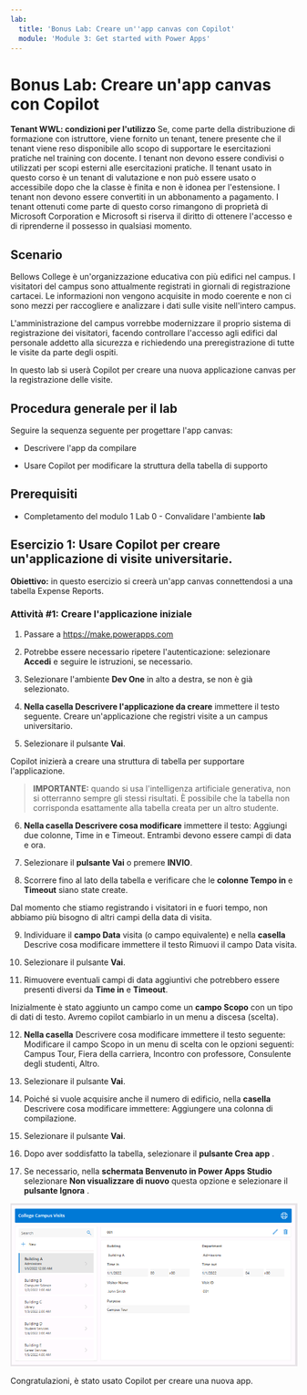 ```yaml
---
lab:
  title: 'Bonus Lab: Creare un''app canvas con Copilot'
  module: 'Module 3: Get started with Power Apps'
---
```


# Bonus Lab: Creare un'app canvas con Copilot

**Tenant WWL: condizioni per l'utilizzo** Se, come parte della distribuzione di formazione con istruttore, viene fornito un tenant, tenere presente che il tenant viene reso disponibile allo scopo di supportare le esercitazioni pratiche nel training con docente. I tenant non devono essere condivisi o utilizzati per scopi esterni alle esercitazioni pratiche. Il tenant usato in questo corso è un tenant di valutazione e non può essere usato o accessibile dopo che la classe è finita e non è idonea per l'estensione. I tenant non devono essere convertiti in un abbonamento a pagamento. I tenant ottenuti come parte di questo corso rimangono di proprietà di Microsoft Corporation e Microsoft si riserva il diritto di ottenere l'accesso e di riprenderne il possesso in qualsiasi momento. 

## Scenario

Bellows College è un'organizzazione educativa con più edifici nel campus. I visitatori del campus sono attualmente registrati in giornali di registrazione cartacei. Le informazioni non vengono acquisite in modo coerente e non ci sono mezzi per raccogliere e analizzare i dati sulle visite nell'intero campus.

L'amministrazione del campus vorrebbe modernizzare il proprio sistema di registrazione dei visitatori, facendo controllare l'accesso agli edifici dal personale addetto alla sicurezza e richiedendo una preregistrazione di tutte le visite da parte degli ospiti.

In questo lab si userà Copilot per creare una nuova applicazione canvas per la registrazione delle visite. 

## Procedura generale per il lab

Seguire la sequenza seguente per progettare l'app canvas:

- Descrivere l'app da compilare

- Usare Copilot per modificare la struttura della tabella di supporto

 ## Prerequisiti

- Completamento del modulo 1 Lab 0 - Convalidare l'ambiente **lab**

## Esercizio 1: Usare Copilot per creare un'applicazione di visite universitarie.

**Obiettivo:** in questo esercizio si creerà un'app canvas connettendosi a una tabella Expense Reports.

### Attività \#1: Creare l'applicazione iniziale

1. Passare a https://make.powerapps.com

2. Potrebbe essere necessario ripetere l'autenticazione: selezionare **Accedi** e seguire le istruzioni, se necessario.

3. Selezionare l'ambiente **Dev One** in alto a destra, se non è già selezionato.

4. **Nella casella Descrivere l'applicazione da creare** immettere il testo seguente. Creare un'applicazione che registri visite a un campus universitario. 

5. Selezionare il pulsante **Vai**.

Copilot inizierà a creare una struttura di tabella per supportare l'applicazione. 

> **IMPORTANTE:** quando si usa l'intelligenza artificiale generativa, non si otterranno sempre gli stessi risultati. È possibile che la tabella non corrisponda esattamente alla tabella creata per un altro studente. 

6. **Nella casella Descrivere cosa modificare** immettere il testo: Aggiungi due colonne, Time in e Timeout. Entrambi devono essere campi di data e ora.  

7. Selezionare il **pulsante Vai** o premere **INVIO**. 

8. Scorrere fino al lato della tabella e verificare che le **colonne Tempo in** e **Timeout** siano state create. 

Dal momento che stiamo registrando i visitatori in e fuori tempo, non abbiamo più bisogno di altri campi della data di visita. 

9. Individuare il **campo Data** visita (o campo equivalente) e nella **casella** Descrive cosa modificare immettere il testo Rimuovi il campo Data visita. 

10. Selezionare il pulsante **Vai**. 

11. Rimuovere eventuali campi di data aggiuntivi che potrebbero essere presenti diversi da **Time in** e **Timeout**. 

Inizialmente è stato aggiunto un campo come un **campo Scopo** con un tipo di dati di testo. Avremo copilot cambiarlo in un menu a discesa (scelta). 

12. **Nella casella** Descrivere cosa modificare immettere il testo seguente: Modificare il campo Scopo in un menu di scelta con le opzioni seguenti: Campus Tour, Fiera della carriera, Incontro con professore, Consulente degli studenti, Altro. 

13. Selezionare il pulsante **Vai**. 

14. Poiché si vuole acquisire anche il numero di edificio, nella **casella** Descrivere cosa modificare immettere: Aggiungere una colonna di compilazione. 

15. Selezionare il pulsante **Vai**. 

16. Dopo aver soddisfatto la tabella, selezionare il **pulsante Crea app** . 

17. Se necessario, nella **schermata Benvenuto in Power Apps Studio** selezionare **Non visualizzare di nuovo** questa opzione e selezionare il **pulsante Ignora** . 

![Screenshot dell'app appena creata](media/bonus-lab-copilot-01.png)

Congratulazioni, è stato usato Copilot per creare una nuova app. 

